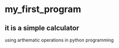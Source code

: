 # my_first_program

## it is a simple calculator

 using arthematic operations in python programming
